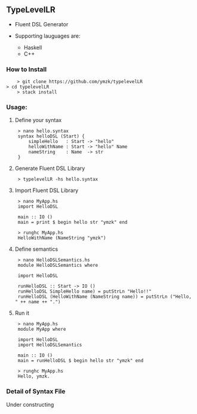 
## TypeLevelLR

- Fluent DSL Generator

- Supporting lauguages are:
    - Haskell
    - C++

### How to Install

    	> git clone https://github.com/ymzk/typelevelLR
	> cd typelevelLR
        > stack install

### Usage:

1. Define your syntax

        > nano hello.syntax
        syntax helloDSL (Start) {
            simpleHello   : Start -> "hello"
            helloWithName : Start -> "hello" Name
            nameString    : Name  -> str
        }

1. Generate Fluent DSL Library

        > typelevelLR -hs hello.syntax

1. Import Fluent DSL Library

        > nano MyApp.hs
        import HelloDSL

        main :: IO ()
        main = print $ begin hello str "ymzk" end

        > runghc MyApp.hs
        HelloWithName (NameString "ymzk")

1. Define semantics

        > nano HelloDSLSemantics.hs
        module HelloDSLSemantics where

        import HelloDSL

        runHelloDSL :: Start -> IO ()
        runHelloDSL SimpleHello name) = putStrLn "Hello!!"
        runHelloDSL (HelloWithName (NameString name)) = putStrLn ("Hello, " ++ name ++ ".")

1. Run it

        > nano MyApp.hs
        module MyApp where

        import HelloDSL
        import HelloDSLSemantics

        main :: IO ()
        main = runHelloDSL $ begin hello str "ymzk" end

        > runghc MyApp.hs
        Hello, ymzk.

### Detail of Syntax File

Under constructing
